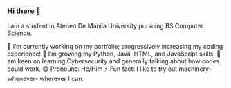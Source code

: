 ### Hi there 👋

I am a student in Ateneo De Manila University pursuing BS Computer Science.

🔭 I’m currently working on my portfolio; progressively increasing my coding experience!
🌱 I’m growing my Python, Java, HTML, and JavaScript skills.
💬 I am keen on learning Cybersecurity and generally talking about how codes could work.
😄 Pronouns: He/Him
⚡ Fun fact: I like to try out machinery- whenever- wherever I can.
